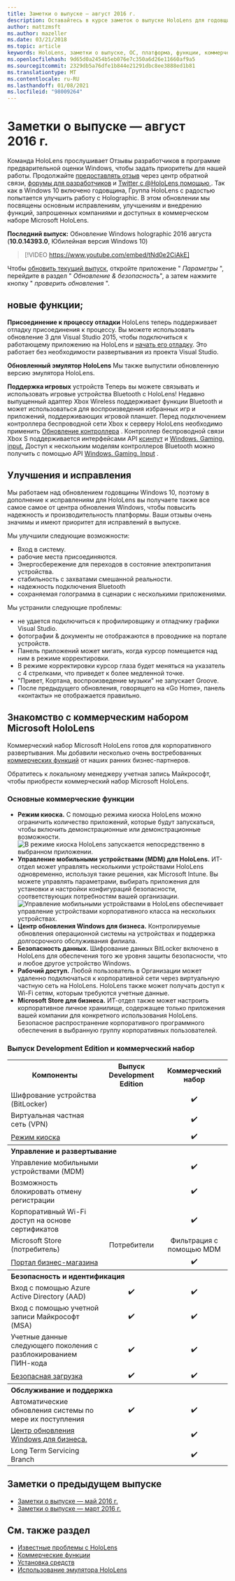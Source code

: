 ```yaml
---
title: Заметки о выпуске — август 2016 г.
description: Оставайтесь в курсе заметок о выпуске HoloLens для годовщины Windows 10 на 2016.
author: mattzmsft
ms.author: mazeller
ms.date: 03/21/2018
ms.topic: article
keywords: HoloLens, заметки о выпуске, ОС, платформа, функции, коммерческий набор
ms.openlocfilehash: 9d65d0a2454b5eb076e7c350a6d26e11660af9a5
ms.sourcegitcommit: 2329db5a76dfe1b844e21291dbc8ee3888ed1b81
ms.translationtype: MT
ms.contentlocale: ru-RU
ms.lasthandoff: 01/08/2021
ms.locfileid: "98009264"
---
```

# <a name="release-notes---august-2016"></a>Заметки о выпуске — август 2016 г.

Команда HoloLens прослушивает Отзывы разработчиков в программе предварительной оценки Windows, чтобы задать приоритеты для нашей работы. Продолжайте [предоставлять отзыв](https://docs.microsoft.com/windows/mixed-reality/give-us-feedback) через центр обратной связи, [форумы для разработчиков](https://forums.hololens.com) и [Twitter с @HoloLens помощью ](https://twitter.com/hololens). Так как в Windows 10 включено годовщина, Группа HoloLens с радостью попытается улучшить работу с Holographic. В этом обновлении мы посвящены основным исправлениям, улучшениям и внедрению функций, запрошенных компаниями и доступных в коммерческом наборе Microsoft HoloLens.

**Последний выпуск:** Обновление Windows holographic 2016 августа (**10.0.14393.0**, Юбилейная версия Windows 10)

>[!VIDEO https://www.youtube.com/embed/tNd0e2CiAkE]

Чтобы [обновить текущий выпуск](https://docs.microsoft.com/windows/mixed-reality/updating-hololens), откройте приложение " *Параметры* ", перейдите в раздел " *Обновление & безопасность*", а затем нажмите кнопку " *проверить обновления* ".

## <a name="new-features"></a>новые функции;

**Присоединение к процессу отладки** HoloLens теперь поддерживает отладку присоединения к процессу. Вы можете использовать обновление 3 для Visual Studio 2015, чтобы подключиться к работающему приложению на HoloLens и [начать его отладку](https://docs.microsoft.com/windows/mixed-reality/develop/platform-capabilities-and-apis/using-visual-studio#debugging-an-installed-or-running-app). Это работает без необходимости развертывания из проекта Visual Studio.

**Обновленный эмулятор HoloLens** Мы также выпустили обновленную версию эмулятора HoloLens.

**Поддержка игровых** устройств Теперь вы можете связывать и использовать игровые устройства Bluetooth с HoloLens! Недавно выпущенный адаптер Xbox Wireless поддерживает функции Bluetooth и может использоваться для воспроизведения избранных игр и приложений, поддерживающих игровой планшет. Перед подключением контроллера беспроводной сети Xbox к серверу HoloLens необходимо применить [Обновление контроллера](https://support.xbox.com/xbox-one/accessories/update-controller-for-stereo-headset-adapter) . Контроллер беспроводной связи Xbox S поддерживается интерфейсами API [ксинпут](https://msdn.microsoft.com/library/windows/desktop/hh405053(v=vs.85).aspx) и [Windows. Gaming. input.](https://msdn.microsoft.com/library/windows/apps/windows.gaming.input.aspx) Доступ к нескольким моделям контроллеров Bluetooth можно получить с помощью API [Windows. Gaming. Input](https://msdn.microsoft.com/library/windows/apps/windows.gaming.input.aspx) .

## <a name="improvements-and-fixes"></a>Улучшения и исправления

Мы работаем над обновлением годовщины Windows 10, поэтому в дополнение к исправлениям для HoloLens вы получаете также все самое самое от центра обновления Windows, чтобы повысить надежность и производительность платформы. Ваши отзывы очень значимы и имеют приоритет для исправлений в выпуске.

Мы улучшили следующие возможности:
* Вход в систему.
* рабочие места присоединяются.
* Энергосбережение для переходов в состояние электропитания устройства.
* стабильность с захватами смешанной реальности.
* надежность подключения Bluetooth
* сохраняемая голограмма в сценарии с несколькими приложениями.

Мы устранили следующие проблемы:
* не удается подключиться к профилировщику и отладчику графики Visual Studio.
* фотографии & документы не отображаются в проводнике на портале устройств.
* Панель приложений может мигать, когда курсор помещается над ним в режиме корректировки.
* В режиме корректировки курсор глаза будет меняться на указатель с 4 стрелками, что приведет к более медленной точке.
* "Привет, Кортана, воспроизведение музыки" не запускает Groove.
* После предыдущего обновления, говорящего на «Go Home», панель «контакты» не отображается правильно.

## <a name="introducing-microsoft-hololens-commercial-suite"></a>Знакомство с коммерческим набором Microsoft HoloLens

Коммерческий набор Microsoft HoloLens готов для корпоративного развертывания. Мы добавили несколько очень востребованных [коммерческих функций](https://docs.microsoft.com/windows/mixed-reality/commercial-features) от наших ранних бизнес-партнеров.

Обратитесь к локальному менеджеру учетная запись Майкрософт, чтобы приобрести коммерческий набор Microsoft HoloLens.

### <a name="key-commercial-features"></a>Основные коммерческие функции 

* **Режим киоска.** С помощью режима киоска HoloLens можно ограничить количество приложений, которые будут запускаться, чтобы включить демонстрационные или демонстрационные возможности.<br>
  ![В режиме киоска HoloLens запускается непосредственно в выбранном приложении.](images/201608-kioskmode-400px.png)
* **Управление мобильными устройствами (MDM) для HoloLens.** ИТ-отдел может управлять несколькими устройствами HoloLens одновременно, используя такие решения, как Microsoft Intune. Вы можете управлять параметрами, выбирать приложения для установки и настройки конфигураций безопасности, соответствующих потребностям вашей организации.<br>
  ![Управление мобильными устройствами в HoloLens обеспечивает управление устройствами корпоративного класса на нескольких устройствах.](images/201608-enterprisemanagement-400px.png)
* **Центр обновления Windows для бизнеса.** Контролируемые обновления операционной системы на устройствах и поддержка долгосрочного обслуживания филиала.
* **Безопасность данных.** Шифрование данных BitLocker включено в HoloLens для обеспечения того же уровня защиты безопасности, что и любое другое устройство Windows.
* **Рабочий доступ.** Любой пользователь в Организации может удаленно подключаться к корпоративной сети через виртуальную частную сеть на HoloLens. HoloLens также может получать доступ к Wi-Fi сетям, которым требуются учетные данные.
* **Microsoft Store для бизнеса.** ИТ-отдел также может настроить корпоративное личное хранилище, содержащее только приложения вашей компании для конкретного использования HoloLens. Безопасное распространение корпоративного программного обеспечения в выбранную группу корпоративных пользователей.

### <a name="development-edition-vs-commercial-suite"></a>Выпуск Development Edition и коммерческий набор

<table>
<tr>
<th>Компоненты</th><th>Выпуск Development Edition</th><th>Коммерческий набор</th>
</tr><tr>
<td>Шифрование устройства (BitLocker)</td><td></td><td style="text-align: center;">✔️</td>
</tr><tr>
<td>Виртуальная частная сеть (VPN)</td><td></td><td style="text-align: center;">✔️</td>
</tr><tr>
<td><a href="https://docs.microsoft.com/windows/mixed-reality/develop/platform-capabilities-and-apis/using-the-windows-device-portal#kiosk-mode">Режим киоска</a></td><td></td><td style="text-align: center;">✔️</td>
</tr><tr>
<th colspan="3" style="text-align: left;"> Управление и развертывание</th>
</tr><tr>
<td>Управление мобильными устройствами (MDM)</td><td style="text-align: center;"></td><td style="text-align: center;">✔️</td>
</tr><tr>
<td>Возможность блокировать отмену регистрации</td><td></td><td style="text-align: center;">✔️</td>
</tr><tr>
<td>Корпоративный Wi-Fi доступ на основе сертификатов</td><td></td><td style="text-align: center;">✔️</td>
</tr><tr>
<td>Microsoft Store (потребитель)</td><td style="text-align: center;">Потребители</td><td style="text-align: center;">Фильтрация с помощью MDM</td>
</tr><tr>
<td><a href="https://technet.microsoft.com/itpro/windows/manage/working-with-line-of-business-apps">Портал бизнес-магазина</a></td><td></td><td style="text-align: center;">✔️</td>
</tr><tr>
<th colspan="3" style="text-align: left;"> Безопасность и идентификация</th>
</tr><tr>
<td>Вход с помощью Azure Active Directory (AAD)</td><td style="text-align: center;">✔️</td><td style="text-align: center;">✔️</td>
</tr><tr>
<td>Вход с помощью учетной записи Майкрософт (MSA)</td><td style="text-align: center;">✔️</td><td style="text-align: center;">✔️</td>
</tr><tr>
<td>Учетные данные следующего поколения с разблокированием ПИН-кода</td><td style="text-align: center;">✔️</td><td style="text-align: center;">✔️</td>
</tr><tr>
<td><a href="https://msdn.microsoft.com/windows/hardware/commercialize/manufacture/desktop/secure-boot-overview">Безопасная загрузка</a></td><td style="text-align: center;">✔️</td><td style="text-align: center;">✔️</td>
</tr><tr>
<th colspan="3" style="text-align: left;"> Обслуживание и поддержка</th>
</tr><tr>
<td>Автоматические обновления системы по мере их поступления</td><td style="text-align: center;">✔️</td><td style="text-align: center;">✔️</td>
</tr><tr>
<td><a href="https://technet.microsoft.com/itpro/windows/plan/windows-update-for-business">Центр обновления Windows для бизнеса.</a></td><td></td><td style="text-align: center;">✔️</td>
</tr><tr>
<td>Long Term Servicing Branch</td><td></td><td style="text-align: center;">✔️</td>
</tr>
</table>

## <a name="prior-release-notes"></a>Заметки о предыдущем выпуске
* [Заметки о выпуске — май 2016 г.](release-notes-may-2016.md)
* [Заметки о выпуске — март 2016 г.](release-notes-march-2016.md)

## <a name="see-also"></a>См. также раздел
* [Известные проблемы с HoloLens](https://docs.microsoft.com/windows/mixed-reality/hololens-known-issues)
* [Коммерческие функции](https://docs.microsoft.com/windows/mixed-reality/commercial-features)
* [Установка средств](https://docs.microsoft.com/windows/mixed-reality/develop/install-the-tools)
* [Использование эмулятора HoloLens](https://docs.microsoft.com/windows/mixed-reality/develop/platform-capabilities-and-apis/using-the-hololens-emulator)
